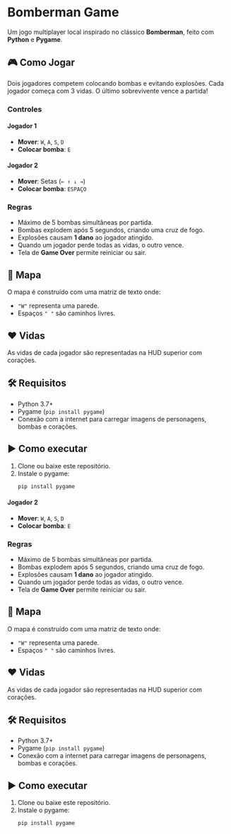 # Bomberman Game

Um jogo multiplayer local inspirado no clássico **Bomberman**, feito com **Python** e **Pygame**.

## 🎮 Como Jogar

Dois jogadores competem colocando bombas e evitando explosões. Cada jogador começa com 3 vidas. O último sobrevivente vence a partida!

### Controles

#### Jogador 1
- **Mover**: `W`, `A`, `S`, `D`
- **Colocar bomba**: `E`

#### Jogador 2
- **Mover**: Setas (`← ↑ ↓ →`)
- **Colocar bomba**: `ESPAÇO`

### Regras
- Máximo de 5 bombas simultâneas por partida.
- Bombas explodem após 5 segundos, criando uma cruz de fogo.
- Explosões causam **1 dano** ao jogador atingido.
- Quando um jogador perde todas as vidas, o outro vence.
- Tela de **Game Over** permite reiniciar ou sair.

## 🧱 Mapa

O mapa é construído com uma matriz de texto onde:
- `"W"` representa uma parede.
- Espaços `" "` são caminhos livres.

## ❤️ Vidas

As vidas de cada jogador são representadas na HUD superior com corações.

## 🛠 Requisitos

- Python 3.7+
- Pygame (`pip install pygame`)
- Conexão com a internet para carregar imagens de personagens, bombas e corações.

## ▶️ Como executar

1. Clone ou baixe este repositório.
2. Instale o pygame:
   ```bash
   pip install pygame

#### Jogador 2
- **Mover**: `W`, `A`, `S`, `D`
- **Colocar bomba**: `E`

### Regras
- Máximo de 5 bombas simultâneas por partida.
- Bombas explodem após 5 segundos, criando uma cruz de fogo.
- Explosões causam **1 dano** ao jogador atingido.
- Quando um jogador perde todas as vidas, o outro vence.
- Tela de **Game Over** permite reiniciar ou sair.

## 🧱 Mapa

O mapa é construído com uma matriz de texto onde:
- `"W"` representa uma parede.
- Espaços `" "` são caminhos livres.

## ❤️ Vidas

As vidas de cada jogador são representadas na HUD superior com corações.

## 🛠 Requisitos

- Python 3.7+
- Pygame (`pip install pygame`)
- Conexão com a internet para carregar imagens de personagens, bombas e corações.

## ▶️ Como executar

1. Clone ou baixe este repositório.
2. Instale o pygame:
   ```bash
   pip install pygame
